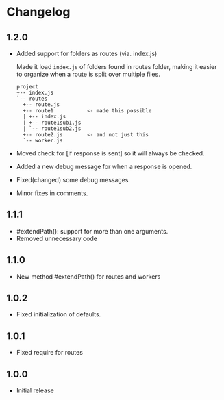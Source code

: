 # Changelog

## 1.2.0
-   Added support for folders as routes (via. index.js)

    Made it load `index.js` of folders found in routes folder, making it easier to organize when a route is split over multiple files.
    ```
    project
    +-- index.js
    `-- routes
      +-- route.js
      +-- route1           <- made this possible
      | +-- index.js
      | +-- route1sub1.js
      | `-- route1sub2.js
      +-- route2.js        <- and not just this
      `-- worker.js
    ```

-   Moved check for \[if response is sent\] so it will always be checked.
-   Added a new debug message for when a response is opened.
-   Fixed(changed) some debug messages
-   Minor fixes in comments.

## 1.1.1
-   #extendPath(): support for more than one arguments.
-   Removed unnecessary code

## 1.1.0
-   New method #extendPath() for routes and workers

## 1.0.2
-   Fixed initialization of defaults.

## 1.0.1
-   Fixed require for routes

## 1.0.0
-   Initial release

